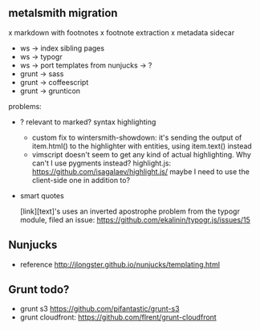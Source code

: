 ## metalsmith migration
x markdown with footnotes
x footnote extraction
x metadata sidecar
- ws -> index sibling pages
- ws -> typogr
- ws -> port templates from nunjucks -> ?
- grunt -> sass
- grunt -> coffeescript
- grunt -> grunticon


problems:

- ? relevant to marked? syntax highlighting 
  - custom fix to wintersmith-showdown:
    it's sending the output of item.html() to the highlighter with entities, using item.text() instead
  - vimscript doesn't seem to get any kind of actual highlighting.  Why can't I use pygments instead?
    highlight.js: https://github.com/isagalaev/highlight.js/
    maybe I need to use the client-side one in addition to?

- smart quotes

  [link][text]'s uses an inverted apostrophe
  problem from the typogr module, filed an issue: https://github.com/ekalinin/typogr.js/issues/15



## Nunjucks 

- reference http://jlongster.github.io/nunjucks/templating.html

## Grunt todo?
- grunt s3 https://github.com/pifantastic/grunt-s3
- grunt cloudfront: https://github.com/flrent/grunt-cloudfront
